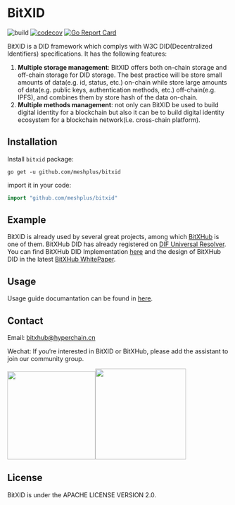# BitXID

![build](https://github.com/meshplus/bitxid/workflows/build/badge.svg)
[![codecov](https://codecov.io/gh/bitxhub/bitxid/branch/master/graph/badge.svg)](https://codecov.io/gh/bitxhub/bitxid)
[![Go Report Card](https://goreportcard.com/badge/github.com/meshplus/bitxid)](https://goreportcard.com/report/github.com/meshplus/bitxid)

BitXID is a DID framework which complys with W3C DID(Decentralized Identifiers) specifications. It has the following features:

1. **Multiple storage management**: BitXID offers both on-chain storage and off-chain storage for DID storage. The best practice will be store small amounts of data(e.g. id, status, etc.) on-chain while store large amounts of data(e.g. public keys, authentication methods, etc.) off-chain(e.g. IPFS), and combines them by store hash of the data on-chain.
2. **Multiple methods management**: not only can BitXID be used to build digital identity for a blockchain but also it can be to build digital identity ecosystem for a blockchain network(i.e. cross-chain platform).

## Installation

Install `bitxid` package:

```shell
go get -u github.com/meshplus/bitxid
```

import it in your code:

```go
import "github.com/meshplus/bitxid"
```

## Example

BitXID is already used by several great projects, among which [BitXHub](https://github.com/meshplus/bitxhub) is one of them. BitXHub DID has already registered on [DIF Universal Resolver](https://github.com/decentralized-identity/universal-resolver). You can find BitXHub DID Implementation [here](https://github.com/bitxhub/did-method-registry) and the design of BitXHub DID in the latest [BitXHub WhitePaper](https://upload.hyperchain.cn/BitXHub白皮书.pdf).

## Usage

Usage guide documantation can be found in [here](./docs/usage-chn.md).

## Contact

Email: bitxhub@hyperchain.cn

Wechat: If you‘re interested in BitXID or BitXHub, please add the assistant to join our community group.

<img src="https://raw.githubusercontent.com/meshplus/bitxhub/master/docs/wechat.png" width="200" /><img src="https://raw.githubusercontent.com/meshplus/bitxhub/master/docs/official.png" width="206" />

## License

BitXID is under the APACHE LICENSE VERSION 2.0.